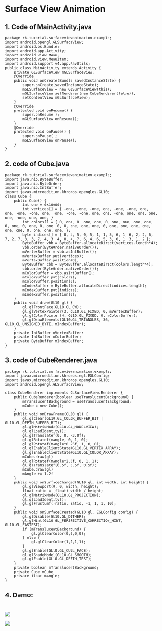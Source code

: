 **Surface View Animation**
==========================

**1. Code of MainActivity.java**
--------------------------------

~~~~~~~~~~~~~~~~~~~~~~~~~~~~~~~~~~~~~~~~~~~~~~~~~~~~~~~~~~~~~~~~~~~~~~~~~~~~~~~~
package rk.tutorial.surfaceviewanimation.example;
import android.opengl.GLSurfaceView;
import android.os.Bundle;
import android.app.Activity;
import android.view.Menu;
import android.view.MenuItem;
import android.support.v4.app.NavUtils;
public class MainActivity extends Activity {
    private GLSurfaceView mGLSurfaceView;
    @Override
    public void onCreate(Bundle savedInstanceState) {
        super.onCreate(savedInstanceState);
        mGLSurfaceView = new GLSurfaceView(this);
        mGLSurfaceView.setRenderer(new CubeRenderer(false));
        setContentView(mGLSurfaceView);
    }
    @Override
    protected void onResume() {
        super.onResume();
        mGLSurfaceView.onResume();
    }
    @Override
    protected void onPause() {
        super.onPause();
        mGLSurfaceView.onPause();
    }
}
~~~~~~~~~~~~~~~~~~~~~~~~~~~~~~~~~~~~~~~~~~~~~~~~~~~~~~~~~~~~~~~~~~~~~~~~~~~~~~~~

**2. code of Cube.java** 
-------------------------

~~~~~~~~~~~~~~~~~~~~~~~~~~~~~~~~~~~~~~~~~~~~~~~~~~~~~~~~~~~~~~~~~~~~~~~~~~~~~~~~
package rk.tutorial.surfaceviewanimation.example;
import java.nio.ByteBuffer;
import java.nio.ByteOrder;
import java.nio.IntBuffer;
import javax.microedition.khronos.opengles.GL10;
class Cube {
    public Cube() {
        int one = 0x10000;
        int vertices[] = { -one, -one, -one, one, -one, -one, one, one, -one, -one, one, -one, -one, -one, one, one, -one, one, one, one, one, -one, one, one, };
        int colors[] = { 0, one, 0, one, one, 0, one, one, one, one, 0, one, 0, one, 0, one, 0, 0, one, one, one, 0, one, one, one, one, one, one, 0, one, one, one, };
        byte indices[] = { 0, 4, 5, 0, 5, 1, 1, 5, 6, 1, 6, 2, 2, 6, 7, 2, 7, 3, 3, 7, 4, 3, 4, 0, 4, 7, 6, 4, 6, 5, 3, 0, 1, 3, 1, 2 };
        ByteBuffer vbb = ByteBuffer.allocateDirect(vertices.length*4);
        vbb.order(ByteOrder.nativeOrder());
        mVertexBuffer = vbb.asIntBuffer();
        mVertexBuffer.put(vertices);
        mVertexBuffer.position(0);
        ByteBuffer cbb = ByteBuffer.allocateDirect(colors.length*4);
        cbb.order(ByteOrder.nativeOrder());
        mColorBuffer = cbb.asIntBuffer();
        mColorBuffer.put(colors);
        mColorBuffer.position(0);
        mIndexBuffer = ByteBuffer.allocateDirect(indices.length);
        mIndexBuffer.put(indices);
        mIndexBuffer.position(0);
    }
    public void draw(GL10 gl) {
        gl.glFrontFace(GL10.GL_CW);
        gl.glVertexPointer(3, GL10.GL_FIXED, 0, mVertexBuffer);
        gl.glColorPointer(4, GL10.GL_FIXED, 0, mColorBuffer);
        gl.glDrawElements(GL10.GL_TRIANGLES, 36, GL10.GL_UNSIGNED_BYTE, mIndexBuffer);
    }
    private IntBuffer mVertexBuffer;
    private IntBuffer mColorBuffer;
    private ByteBuffer mIndexBuffer;
}
~~~~~~~~~~~~~~~~~~~~~~~~~~~~~~~~~~~~~~~~~~~~~~~~~~~~~~~~~~~~~~~~~~~~~~~~~~~~~~~~

**3. code of CubeRenderer.java** 
---------------------------------

~~~~~~~~~~~~~~~~~~~~~~~~~~~~~~~~~~~~~~~~~~~~~~~~~~~~~~~~~~~~~~~~~~~~~~~~~~~~~~~~
package rk.tutorial.surfaceviewanimation.example;
import javax.microedition.khronos.egl.EGLConfig;
import javax.microedition.khronos.opengles.GL10;
import android.opengl.GLSurfaceView;

class CubeRenderer implements GLSurfaceView.Renderer {
    public CubeRenderer(boolean useTranslucentBackground) {
        mTranslucentBackground = useTranslucentBackground;
        mCube = new Cube();
    }
    public void onDrawFrame(GL10 gl) {
        gl.glClear(GL10.GL_COLOR_BUFFER_BIT | GL10.GL_DEPTH_BUFFER_BIT);
        gl.glMatrixMode(GL10.GL_MODELVIEW);
        gl.glLoadIdentity();
        gl.glTranslatef(0, 0, -3.0f);
        gl.glRotatef(mAngle, 0, 1, 0);
        gl.glRotatef(mAngle*0.25f, 1, 0, 0);
        gl.glEnableClientState(GL10.GL_VERTEX_ARRAY);
        gl.glEnableClientState(GL10.GL_COLOR_ARRAY);
        mCube.draw(gl);
        gl.glRotatef(mAngle*2.0f, 0, 1, 1);
        gl.glTranslatef(0.5f, 0.5f, 0.5f);
        mCube.draw(gl);
        mAngle += 1.2f;
    }
    public void onSurfaceChanged(GL10 gl, int width, int height) {
        gl.glViewport(0, 0, width, height);
        float ratio = (float) width / height;
        gl.glMatrixMode(GL10.GL_PROJECTION);
        gl.glLoadIdentity();
        gl.glFrustumf(-ratio, ratio, -1, 1, 1, 10);
    } 
    public void onSurfaceCreated(GL10 gl, EGLConfig config) {
        gl.glDisable(GL10.GL_DITHER);
        gl.glHint(GL10.GL_PERSPECTIVE_CORRECTION_HINT, GL10.GL_FASTEST);
        if (mTranslucentBackground) {
            gl.glClearColor(0,0,0,0);
        } else {
            gl.glClearColor(1,1,1,1);
        }
        gl.glEnable(GL10.GL_CULL_FACE);
        gl.glShadeModel(GL10.GL_SMOOTH);
        gl.glEnable(GL10.GL_DEPTH_TEST);
    }
    private boolean mTranslucentBackground;
    private Cube mCube;
    private float mAngle;
}
~~~~~~~~~~~~~~~~~~~~~~~~~~~~~~~~~~~~~~~~~~~~~~~~~~~~~~~~~~~~~~~~~~~~~~~~~~~~~~~~

**4. Demo:**<br><br>
--------------------

![](file:///D:/Mohsin/assets/assets/img/surface1.png)

  
  


![](file:///D:/Mohsin/assets/assets/img/surface2.png)

